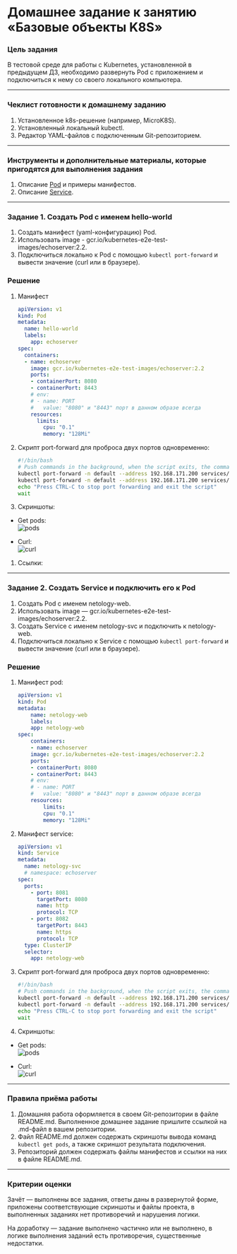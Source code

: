 # Домашнее задание к занятию «Базовые объекты K8S»

### Цель задания

В тестовой среде для работы с Kubernetes, установленной в предыдущем ДЗ, необходимо развернуть Pod с приложением и подключиться к нему со своего локального компьютера.

------

### Чеклист готовности к домашнему заданию

1. Установленное k8s-решение (например, MicroK8S).
2. Установленный локальный kubectl.
3. Редактор YAML-файлов с подключенным Git-репозиторием.

------

### Инструменты и дополнительные материалы, которые пригодятся для выполнения задания

1. Описание [Pod](https://kubernetes.io/docs/concepts/workloads/pods/) и примеры манифестов.
2. Описание [Service](https://kubernetes.io/docs/concepts/services-networking/service/).

------

### Задание 1. Создать Pod с именем hello-world

1. Создать манифест (yaml-конфигурацию) Pod.
2. Использовать image - gcr.io/kubernetes-e2e-test-images/echoserver:2.2.
3. Подключиться локально к Pod с помощью `kubectl port-forward` и вывести значение (curl или в браузере).

### Решение

1. Манифест

    ```yml
    apiVersion: v1
    kind: Pod
    metadata:
      name: hello-world
      labels:
        app: echoserver
    spec:
      containers:
      - name: echoserver
        image: gcr.io/kubernetes-e2e-test-images/echoserver:2.2
        ports:
        - containerPort: 8080
        - containerPort: 8443
        # env:
        # - name: PORT
        #   value: "8080" и "8443" порт в данном образе всегда
        resources:
          limits:
            cpu: "0.1"
            memory: "128Mi"
    ```
1. Скрипт port-forward для проброса двух портов одновременно:

    ```bash
    #!/bin/bash
    # Push commands in the background, when the script exits, the commands will exit too
    kubectl port-forward -n default --address 192.168.171.200 services/netology-svc 18081:8081 & \
    kubectl port-forward -n default --address 192.168.171.200 services/netology-svc 18082:8082 & \
    echo "Press CTRL-C to stop port forwarding and exit the script"
    wait
    ```

1. Скриншоты:

- Get pods:\
![pods](img/get-pods.png)

- Curl:\
![curl](img/port-forward-pod.png)

1. Ссылки:



------

### Задание 2. Создать Service и подключить его к Pod

1. Создать Pod с именем netology-web.
2. Использовать image — gcr.io/kubernetes-e2e-test-images/echoserver:2.2.
3. Создать Service с именем netology-svc и подключить к netology-web.
4. Подключиться локально к Service с помощью `kubectl port-forward` и вывести значение (curl или в браузере).

### Решение

1. Манифест pod:
    ```yml
    apiVersion: v1
    kind: Pod
    metadata:
        name: netology-web
        labels:
        app: netology-web
    spec:
        containers:
        - name: echoserver
        image: gcr.io/kubernetes-e2e-test-images/echoserver:2.2
        ports:
        - containerPort: 8080
        - containerPort: 8443
        # env:
        # - name: PORT
        #   value: "8080" и "8443" порт в данном образе всегда
        resources:
            limits:
            cpu: "0.1"
            memory: "128Mi"
    ```
1. Манифест service:
    ```yml
    apiVersion: v1
    kind: Service
    metadata:
      name: netology-svc
      # namespace: echoserver
    spec:
      ports:
        - port: 8081
          targetPort: 8080
          name: http
          protocol: TCP
        - port: 8082
          targetPort: 8443
          name: https
          protocol: TCP
      type: ClusterIP
      selector:
        app: netology-web
    ```

1. Скрипт port-forward для проброса двух портов одновременно:

    ```bash
    #!/bin/bash
    # Push commands in the background, when the script exits, the commands will exit too
    kubectl port-forward -n default --address 192.168.171.200 services/netology-svc 18081:8081 & \
    kubectl port-forward -n default --address 192.168.171.200 services/netology-svc 18082:8082 & \
    echo "Press CTRL-C to stop port forwarding and exit the script"
    wait
    ```

1. Скриншоты:

- Get pods:\
![pods](img/get-pods.png)

- Curl:\
![curl](img/port-forward-svc.png)


------

### Правила приёма работы

1. Домашняя работа оформляется в своем Git-репозитории в файле README.md. Выполненное домашнее задание пришлите ссылкой на .md-файл в вашем репозитории.
2. Файл README.md должен содержать скриншоты вывода команд `kubectl get pods`, а также скриншот результата подключения.
3. Репозиторий должен содержать файлы манифестов и ссылки на них в файле README.md.

------

### Критерии оценки
Зачёт — выполнены все задания, ответы даны в развернутой форме, приложены соответствующие скриншоты и файлы проекта, в выполненных заданиях нет противоречий и нарушения логики.

На доработку — задание выполнено частично или не выполнено, в логике выполнения заданий есть противоречия, существенные недостатки.
